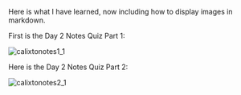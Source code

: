 <!-- Brittany Calixto -->

Here is what I have learned, now including how to display images in markdown.

First is the Day 2 Notes Quiz Part 1:

![calixtonotes1_1](https://user-images.githubusercontent.com/89607788/131438350-5a16f18f-16ab-4bde-8935-7c023106e69e.jpg)

Here is the Day 2 Notes Quiz Part 2:

![calixtonotes2_1](https://user-images.githubusercontent.com/89607788/131438357-b44d939a-c9e9-40bb-a02a-06f604303205.jpg)
